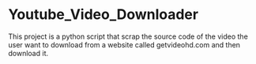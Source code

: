 # Youtube_Video_Downloader
This project is a python script that scrap the source code of the video the user want to download from a website called getvideohd.com and then download it.
